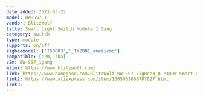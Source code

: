 ```yaml
---
date_added: 2021-03-23
model: BW-SS7_1
vendor: BlitzWolf
title: Smart Light Switch Module 1 Gang
category: switch
type: module
supports: on/off
zigbeemodel: ['TS0003','_TYZB01_aneiicmq']
compatible: [z2m, zha]
z2m: BW-SS7_1gang
mlink: https://www.blitzwolf.com/
link: https://www.banggood.com/BlitzWolf-BW-SS7-ZigBee3_0-2300W-Smart-Light-Switch-Module-1-Gang-or-2-Gang-Wireless-App-Remote-Control-Voice-Control-Time-Schedule-Works-with-Amazon-Alexa-and-Google-Assistant-p-1769884.html
link2: https://www.aliexpress.com/item/1005001869707827.html
link3: 
---
```

